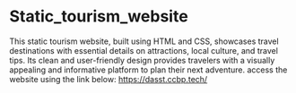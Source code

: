 # Static_tourism_website
This static tourism website, built using HTML and CSS, showcases travel destinations with essential details on attractions, local culture, and travel tips. Its clean and user-friendly design provides travelers with a visually appealing and informative platform to plan their next adventure.
access the website using the link below:
https://dasst.ccbp.tech/
